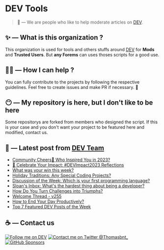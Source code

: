 # DEV Tools

> 🔧 — We are people who like to help moderate articles on [DEV](https://dev.to).

## ✨ — What is this organization ?

This organization is used for tools and others stuffs around [DEV](https://dev.to) for **Mods** and **Trusted Users**. But __any Forems__ can uses thoses scripts for a good use.


## 💪🏼 — How I can help ?

You can fully contribute to the projects by following the respective guidelines. Feel free to create issues and make PR if necessary. 🎉

## 😶 — My repository is here, but I don't like to be here

Some repositorys are forked from members who designed the script. If this is your case and you don't want your project to be featured here and modified, contact us.

## 📝 — Latest post from [DEV Team](https://dev.to/devteam)

<!-- BLOG-POST-LIST:START -->
- [Community Cheers🥂 Who Inspired You in 2023?](https://dev.to/devteam/community-cheers-who-inspired-you-in-2023-5e6h)
- [🌟 Celebrate Your Impact: #DEVImpact2023 Reflections](https://dev.to/devteam/celebrate-your-impact-devimpact2023-reflections-g3f)
- [What was your win this week?](https://dev.to/devteam/what-was-your-win-this-week-11d5)
- [Holiday Traditions: Any Special Coding Projects?](https://dev.to/devteam/holiday-traditions-any-special-coding-projects-33bi)
- [Discussion of the Week: Which is your first programming language?](https://dev.to/devteam/discussion-of-the-week-money-or-passion-3kd5)
- [Sloan&#39;s Inbox: What&#39;s the hardest thing about being a developer?](https://dev.to/devteam/sloans-inbox-whats-the-hardest-thing-about-being-a-developer-57b5)
- [How Do You Turn Challenges into Triumphs?](https://dev.to/devteam/how-do-you-turn-challenges-into-triumphs-2h63)
- [Welcome Thread - v255](https://dev.to/devteam/welcome-thread-v255-2m85)
- [How to End Your Day Productively?](https://dev.to/devteam/how-to-end-your-day-productively-4jpi)
- [Top 7 Featured DEV Posts of the Week](https://dev.to/devteam/top-7-featured-dev-posts-of-the-week-dgp)
<!-- BLOG-POST-LIST:END -->


## ☕ — Contact us

[![Follow me on DEV](https://img.shields.io/badge/dev.to-%2308090A.svg?&style=for-the-badge&logo=dev.to&logoColor=white&alt=devto)](https://dev.to/thomasbnt)
[![Contact me on Twitter @Thomasbnt_](https://img.shields.io/badge/Contact%20me%20on%20Twitter-%231DA1F2.svg?&style=for-the-badge&logo=twitter&logoColor=white&alt=twitter)](https://twitter.com/messages/1142357270-1142357270?text=Hello,%20I%20contact%20you%20from%20devtotools%20&recipient_id=1142357270) [![GitHub Sponsors](https://img.shields.io/badge/Sponsor%20me-%23EA54AE.svg?&style=for-the-badge&logo=github-sponsors&logoColor=white)](https://github.com/sponsors/thomasbnt)



